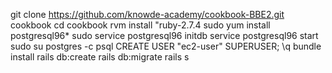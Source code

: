 git clone https://github.com/knowde-academy/cookbook-BBE2.git cookbook
cd cookbook
rvm install "ruby-2.7.4
sudo yum install postgresql96*
sudo service postgresql96 initdb
service postgresql96 start
sudo su postgres -c psql
CREATE USER "ec2-user" SUPERUSER;
\q
bundle install
rails db:create
rails db:migrate
rails s
